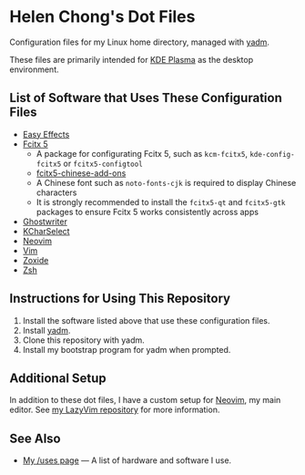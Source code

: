 # Helen Chong's Dot Files

Configuration files for my Linux home directory, managed with [yadm](https://yadm.io/).

These files are primarily intended for [KDE Plasma](https://kde.org/plasma-desktop/) as the desktop environment.

## List of Software that Uses These Configuration Files

- [Easy Effects](https://github.com/wwmm/easyeffects)
- [Fcitx 5](https://fcitx-im.org/)
    - A package for configurating Fcitx 5, such as `kcm-fcitx5`, `kde-config-fcitx5` or `fcitx5-configtool`
    - [fcitx5-chinese-add-ons](https://github.com/fcitx/fcitx5-chinese-addons)
	- A Chinese font such as `noto-fonts-cjk` is required to display Chinese characters
    - It is strongly recommended to install the `fcitx5-qt` and `fcitx5-gtk` packages to ensure Fcitx 5 works consistently across apps
- [Ghostwriter](https://ghostwriter.kde.org/)
- [KCharSelect](https://apps.kde.org/kcharselect/)
- [Neovim](https://neovim.io/)
- [Vim](https://www.vim.org/)
- [Zoxide](https://github.com/ajeetdsouza/zoxide)
- [Zsh](https://www.zsh.org/)

## Instructions for Using This Repository

1. Install the software listed above that use these configuration files.
1. Install [yadm](https://yadm.io/).
1. Clone this repository with yadm.
1. Install my bootstrap program for yadm when prompted.

## Additional Setup

In addition to these dot files, I have a custom setup for [Neovim](https://neovim.io/), my main editor. See [my LazyVim repository](https://git.helenchong.dev/helenchong/LazyVim) for more information.

## See Also

- [My /uses page](https://helenchong.dev/uses/) — A list of hardware and software I use.
